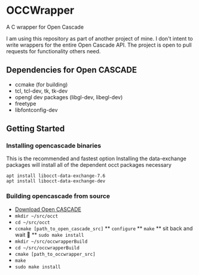 # OCCWrapper
A C  wrapper for Open Cascade

I am using this repository as part of another project of mine. I don't intent to write wrappers for the entire Open Cascade API. The project is open to pull requests for functionality others need.

## Dependencies for Open CASCADE
* ccmake (for building)
* tcl, tcl-dev, tk, tk-dev
* opengl dev packages (libgl-dev, libegl-dev)
* freetype
* libfontconfig-dev

## Getting Started

### Installing opencascade binaries
This is the recommended and fastest option
Installing the data-exchange packages will install all of the dependent occt packages necessary

```
apt install libocct-data-exchange-7.6
apt install libocct-data-exchange-dev
```

### Building opencascade from source
* [Download Open CASCADE](https://dev.opencascade.org/release)
* `mkdir ~/src/occt`
* `cd ~/src/occt`
* `ccmake [path_to_open_cascade_src]`
** `configure`
** `make`
** sit back and wait :beer:
** `sudo make install`
* `mkdir ~/src/occwrapperBuild`
* `cd ~/src/occwrapperBuild`
* `cmake [path_to_occwrapper_src]`
* `make`
* `sudo make install`

